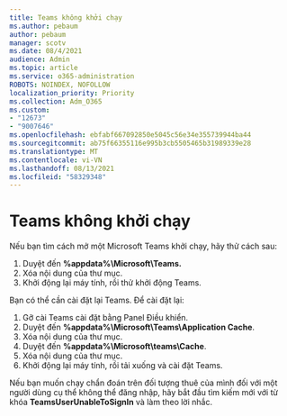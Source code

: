 ```yaml
---
title: Teams không khởi chạy
ms.author: pebaum
author: pebaum
manager: scotv
ms.date: 08/4/2021
audience: Admin
ms.topic: article
ms.service: o365-administration
ROBOTS: NOINDEX, NOFOLLOW
localization_priority: Priority
ms.collection: Adm_O365
ms.custom:
- "12673"
- "9007646"
ms.openlocfilehash: ebfabf667092850e5045c56e34e355739944ba44
ms.sourcegitcommit: ab75f66355116e995b3cb5505465b31989339e28
ms.translationtype: MT
ms.contentlocale: vi-VN
ms.lasthandoff: 08/13/2021
ms.locfileid: "58329348"
---
```

# <a name="teams-doesnt-launch"></a>Teams không khởi chạy

Nếu bạn tìm cách mở một Microsoft Teams khởi chạy, hãy thử cách sau:

1. Duyệt đến **%appdata%\Microsoft\Teams.**
1. Xóa nội dung của thư mục.
1. Khởi động lại máy tính, rồi thử khởi động Teams.

Bạn có thể cần cài đặt lại Teams. Để cài đặt lại:

1. Gỡ cài Teams cài đặt bằng Panel Điều khiển.
1. Duyệt đến **%appdata%\Microsoft\Teams\Application Cache**.
1. Xóa nội dung của thư mục.
1. Duyệt đến **%appdata%\Microsoft\teams\Cache**.
1. Xóa nội dung của thư mục.
1. Khởi động lại máy tính, rồi tải xuống và cài đặt Teams.

Nếu bạn muốn chạy chẩn đoán trên đối tượng thuê của mình đối với một người dùng cụ thể không thể đăng nhập, hãy bắt đầu tìm kiếm mới với từ khóa **TeamsUserUnableToSignIn** và làm theo lời nhắc.